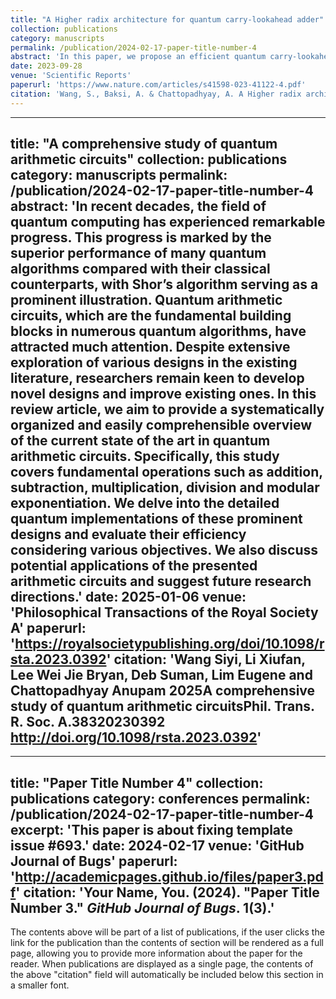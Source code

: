 ```yaml
---
title: "A Higher radix architecture for quantum carry-lookahead adder"
collection: publications
category: manuscripts
permalink: /publication/2024-02-17-paper-title-number-4
abstract: 'In this paper, we propose an efficient quantum carry-lookahead adder based on the higher radix structure. For the addition of two n-bit numbers, our adder uses O(n) − O(n/r) qubits and O(n) + O(n/r) T gates to get the correct answer in O(r) + O(log(n/r)) T-depth , where r is the radix. Quantum carry-lookahead adder has already attracted some attention because of its low T-depth. Our work further reduces the overall cost by introducing a higher radix layer. By analyzing the performance in T-depth, T-count, and qubit count, it is shown that the proposed adder is superior to existing quantum carry-lookahead adders. Even compared to the Draper out-of-place adder which is very compact and efficient, our adder is still better in terms of T-count.'
date: 2023-09-28
venue: 'Scientific Reports'
paperurl: 'https://www.nature.com/articles/s41598-023-41122-4.pdf'
citation: 'Wang, S., Baksi, A. & Chattopadhyay, A. A Higher radix architecture for quantum carry-lookahead adder. Sci Rep 13, 16338 (2023). https://doi.org/10.1038/s41598-023-41122-4'
---
```

---
title: "A comprehensive study of quantum arithmetic circuits"
collection: publications
category: manuscripts
permalink: /publication/2024-02-17-paper-title-number-4
abstract: 'In recent decades, the field of quantum computing has experienced remarkable progress. This progress is marked by the superior performance of many quantum algorithms compared with their classical counterparts, with Shor’s algorithm serving as a prominent illustration. Quantum arithmetic circuits, which are the fundamental building blocks in numerous quantum algorithms, have attracted much attention. Despite extensive exploration of various designs in the existing literature, researchers remain keen to develop novel designs and improve existing ones. In this review article, we aim to provide a systematically organized and easily comprehensible overview of the current state of the art in quantum arithmetic circuits. Specifically, this study covers fundamental operations such as addition, subtraction, multiplication, division and modular exponentiation. We delve into the detailed quantum implementations of these prominent designs and evaluate their efficiency considering various objectives. We also discuss potential applications of the presented arithmetic circuits and suggest future research directions.'
date: 2025-01-06
venue: 'Philosophical Transactions of the Royal Society A'
paperurl: 'https://royalsocietypublishing.org/doi/10.1098/rsta.2023.0392'
citation: 'Wang Siyi, Li Xiufan, Lee Wei Jie Bryan, Deb Suman, Lim Eugene and Chattopadhyay Anupam 2025A comprehensive study of quantum arithmetic circuitsPhil. Trans. R. Soc. A.38320230392
http://doi.org/10.1098/rsta.2023.0392'
---
---
title: "Paper Title Number 4"
collection: publications
category: conferences
permalink: /publication/2024-02-17-paper-title-number-4
excerpt: 'This paper is about fixing template issue #693.'
date: 2024-02-17
venue: 'GitHub Journal of Bugs'
paperurl: 'http://academicpages.github.io/files/paper3.pdf'
citation: 'Your Name, You. (2024). &quot;Paper Title Number 3.&quot; <i>GitHub Journal of Bugs</i>. 1(3).'
---

The contents above will be part of a list of publications, if the user clicks the link for the publication than the contents of section will be rendered as a full page, allowing you to provide more information about the paper for the reader. When publications are displayed as a single page, the contents of the above "citation" field will automatically be included below this section in a smaller font.
